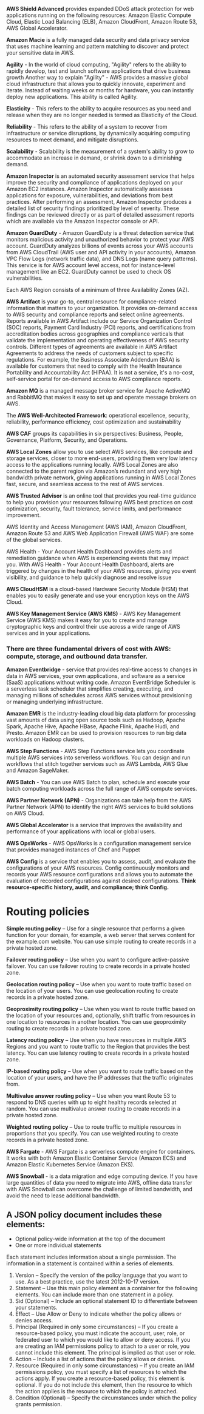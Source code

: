 **AWS Shield Advanced** provides expanded DDoS attack protection for web applications running on the following resources: Amazon Elastic Compute Cloud, Elastic Load Balancing (ELB), Amazon CloudFront, Amazon Route 53, AWS Global Accelerator.

**Amazon Macie** is a fully managed data security and data privacy service that uses machine learning and pattern matching to discover and protect your sensitive data in AWS.

**Agility** - In the world of cloud computing, "Agility" refers to the ability to rapidly develop, test and launch software applications that drive business growth Another way to explain "Agility" - AWS provides a massive global cloud infrastructure that allows you to quickly innovate, experiment and iterate. Instead of waiting weeks or months for hardware, you can instantly deploy new applications. This ability is called Agility.

**Elasticity** - This refers to the ability to acquire resources as you need and release when they are no longer needed is termed as Elasticity of the Cloud.

**Reliability** - This refers to the ability of a system to recover from infrastructure or service disruptions, by dynamically acquiring computing resources to meet demand, and mitigate disruptions.

**Scalability** - Scalability is the measurement of a system's ability to grow to accommodate an increase in demand, or shrink down to a diminishing demand.

**Amazon Inspector** is an automated security assessment service that helps improve the security and compliance of applications deployed on your Amazon EC2 instances. Amazon Inspector automatically assesses applications for exposure, vulnerabilities, and deviations from best practices. After performing an assessment, Amazon Inspector produces a detailed list of security findings prioritized by level of severity. These findings can be reviewed directly or as part of detailed assessment reports which are available via the Amazon Inspector console or API.

**Amazon GuardDuty** - Amazon GuardDuty is a threat detection service that monitors malicious activity and unauthorized behavior to protect your AWS account. GuardDuty analyzes billions of events across your AWS accounts from AWS CloudTrail (AWS user and API activity in your accounts), Amazon VPC Flow Logs (network traffic data), and DNS Logs (name query patterns). This service is for AWS account level access, not for instance-level management like an EC2. GuardDuty cannot be used to check OS vulnerabilities.

Each AWS Region consists of a minimum of three Availability Zones (AZ).

**AWS Artifact** is your go-to, central resource for compliance-related information that matters to your organization. It provides on-demand access to AWS security and compliance reports and select online agreements. Reports available in AWS Artifact include our Service Organization Control (SOC) reports, Payment Card Industry (PCI) reports, and certifications from accreditation bodies across geographies and compliance verticals that validate the implementation and operating effectiveness of AWS security controls. Different types of agreements are available in AWS Artifact Agreements to address the needs of customers subject to specific regulations. For example, the Business Associate Addendum (BAA) is available for customers that need to comply with the Health Insurance Portability and Accountability Act (HIPAA). It is not a service, it's a no-cost, self-service portal for on-demand access to AWS compliance reports.

**Amazon MQ** is a managed message broker service for Apache ActiveMQ and RabbitMQ that makes it easy to set up and operate message brokers on AWS.

The **AWS Well-Architected Framework**: operational excellence, security, reliability, performance efficiency, cost optimization and sustainability 

**AWS CAF** groups its capabilities in six perspectives: Business, People, Governance, Platform, Security, and Operations.

**AWS Local Zones** allow you to use select AWS services, like compute and storage services, closer to more end-users, providing them very low latency access to the applications running locally. AWS Local Zones are also connected to the parent region via Amazon’s redundant and very high bandwidth private network, giving applications running in AWS Local Zones fast, secure, and seamless access to the rest of AWS services.

**AWS Trusted Advisor** is an online tool that provides you real-time guidance to help you provision your resources following AWS best practices on cost optimization, security, fault tolerance, service limits, and performance improvement.

AWS Identity and Access Management (AWS IAM), Amazon CloudFront, Amazon Route 53 and AWS Web Application Firewall (AWS WAF) are some of the global services.

AWS Health - Your Account Health Dashboard provides alerts and remediation guidance when AWS is experiencing events that may impact you.
With AWS Health - Your Account Health Dashboard, alerts are triggered by changes in the health of your AWS resources, giving you event visibility, and guidance to help quickly diagnose and resolve issue

**AWS CloudHSM** is a cloud-based Hardware Security Module (HSM) that enables you to easily generate and use your encryption keys on the AWS Cloud.

**AWS Key Management Service (AWS KMS)** - AWS Key Management Service (AWS KMS) makes it easy for you to create and manage cryptographic keys and control their use across a wide range of AWS services and in your applications. 

### There are three fundamental drivers of cost with AWS: compute, storage, and outbound data transfer.

**Amazon Eventbridge** - service that provides real-time access to changes in data in AWS services, your own applications, and software as a service (SaaS) applications without writing code. Amazon EventBridge Scheduler is a serverless task scheduler that simplifies creating, executing, and managing millions of schedules across AWS services without provisioning or managing underlying infrastructure.

**Amazon EMR** is the industry-leading cloud big data platform for processing vast amounts of data using open source tools such as Hadoop, Apache Spark, Apache Hive, Apache HBase, Apache Flink, Apache Hudi, and Presto. Amazon EMR can be used to provision resources to run big data workloads on Hadoop clusters.

**AWS Step Functions** - AWS Step Functions service lets you coordinate multiple AWS services into serverless workflows. You can design and run workflows that stitch together services such as AWS Lambda, AWS Glue and Amazon SageMaker.

**AWS Batch** - You can use AWS Batch to plan, schedule and execute your batch computing workloads across the full range of AWS compute services.

**AWS Partner Network (APN)** - Organizations can take help from the AWS Partner Network (APN) to identify the right AWS services to build solutions on AWS Cloud.

**AWS Global Accelerator** is a service that improves the availability and performance of your applications with local or global users. 

**AWS OpsWorks** - AWS OpsWorks is a configuration management service that provides managed instances of Chef and Puppet

**AWS Config** is a service that enables you to assess, audit, and evaluate the configurations of your AWS resources. Config continuously monitors and records your AWS resource configurations and allows you to automate the evaluation of recorded configurations against desired configurations. 
**Think resource-specific history, audit, and compliance; think Config.**

# Routing policies
**Simple routing policy** – Use for a single resource that performs a given function for your domain, for example, a web server that serves content for the example.com website. You can use simple routing to create records in a private hosted zone.

**Failover routing policy** – Use when you want to configure active-passive failover. You can use failover routing to create records in a private hosted zone.

**Geolocation routing policy** – Use when you want to route traffic based on the location of your users. You can use geolocation routing to create records in a private hosted zone.

**Geoproximity routing policy** – Use when you want to route traffic based on the location of your resources and, optionally, shift traffic from resources in one location to resources in another location. You can use geoproximity routing to create records in a private hosted zone.

**Latency routing policy** – Use when you have resources in multiple AWS Regions and you want to route traffic to the Region that provides the best latency. You can use latency routing to create records in a private hosted zone.

**IP-based routing policy** – Use when you want to route traffic based on the location of your users, and have the IP addresses that the traffic originates from.

**Multivalue answer routing policy** – Use when you want Route 53 to respond to DNS queries with up to eight healthy records selected at random. You can use multivalue answer routing to create records in a private hosted zone.

**Weighted routing policy** – Use to route traffic to multiple resources in proportions that you specify. You can use weighted routing to create records in a private hosted zone.

**AWS Fargate** - AWS Fargate is a serverless compute engine for containers. It works with both Amazon Elastic Container Service (Amazon ECS) and Amazon Elastic Kubernetes Service (Amazon EKS).

**AWS Snowball** - is a data migration and edge computing device. If you have large quantities of data you need to migrate into AWS, offline data transfer with AWS Snowball can overcome the challenge of limited bandwidth, and avoid the need to lease additional bandwidth. 

## A JSON policy document includes these elements:
- Optional policy-wide information at the top of the document
- One or more individual statements

Each statement includes information about a single permission. The information in a statement is contained within a series of elements.
1. Version – Specify the version of the policy language that you want to use. As a best practice, use the latest 2012-10-17 version.
2. Statement – Use this main policy element as a container for the following elements. You can include more than one statement in a policy.
3. Sid (Optional) – Include an optional statement ID to differentiate between your statements.
4. Effect – Use Allow or Deny to indicate whether the policy allows or denies access.
5. Principal (Required in only some circumstances) – If you create a resource-based policy, you must indicate the account, user, role, or federated user to which you would like to allow or deny access. If you are creating an IAM permissions policy to attach to a user or role, you cannot include this element. The principal is implied as that user or role.
6. Action – Include a list of actions that the policy allows or denies.
7. Resource (Required in only some circumstances) – If you create an IAM permissions policy, you must specify a list of resources to which the actions apply. If you create a resource-based policy, this element is optional. If you do not include this element, then the resource to which the action applies is the resource to which the policy is attached.
8. Condition (Optional) – Specify the circumstances under which the policy grants permission.








